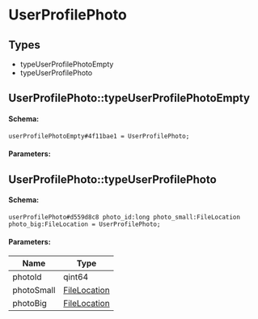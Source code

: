 # UserProfilePhoto

## Types

* typeUserProfilePhotoEmpty
* typeUserProfilePhoto

## UserProfilePhoto::typeUserProfilePhotoEmpty

#### Schema:

`userProfilePhotoEmpty#4f11bae1 = UserProfilePhoto;`

#### Parameters:


## UserProfilePhoto::typeUserProfilePhoto

#### Schema:

`userProfilePhoto#d559d8c8 photo_id:long photo_small:FileLocation photo_big:FileLocation = UserProfilePhoto;`

#### Parameters:

|Name|Type|
|----|----|
|photoId|qint64|
|photoSmall|[FileLocation](filelocation.md)|
|photoBig|[FileLocation](filelocation.md)|


